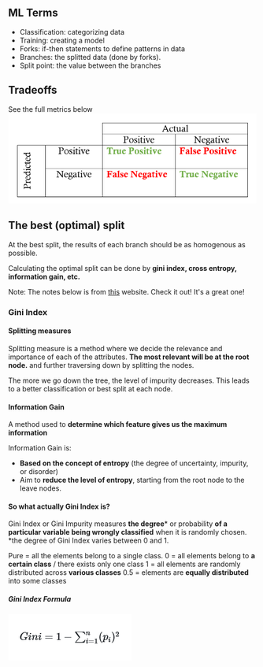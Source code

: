 ## ML Terms
- Classification: categorizing data
- Training: creating a model
- Forks: if-then statements to define patterns in data
- Branches: the splitted data (done by forks).
- Split point: the value between the branches

## Tradeoffs
See the full metrics below ![metrics](https://github.com/rosatiara/machine-learning-for-software-engineers/blob/master/notes/ml-overview/metrics.png)

## The best (optimal) split
At the best split, the results of each branch should be as homogenous as possible.

Calculating the optimal split can be done by **gini index, cross entropy, information gain, etc.** 

Note: The notes below is from [this](https://blog.quantinsti.com/gini-index/) website. Check it out! It's a great one!

### Gini Index
#### Splitting measures
Splitting measure is a method where we decide the relevance and importance of each of the attributes.
**The most relevant will be at the root node.** and further traversing down by splitting the nodes.

The more we go down the tree, the level of impurity decreases. This leads to a better classification or best split at each node.

#### Information Gain
A method used to **determine which feature gives us the maximum information**

Information Gain is: 
- **Based on the concept of entropy** (the degree of uncertainty, impurity, or disorder)
- Aim to **reduce the level of entropy**, starting from the root node to the leave nodes.

#### So what actually Gini Index is?
Gini Index or Gini Impurity measures **the degree*** or probability **of a particular variable being wrongly classified** when it is randomly chosen.
*the degree of Gini Index varies between 0 and 1.

Pure = all the elements belong to a single class.
0 = all elements belong to **a certain class** / there exists only one class
1 = all elements are randomly distributed across 
**various classes**
0.5 = elements are **equally distributed** into some classes
##### Gini Index Formula
![gini](notes\ml-overview\gini-index.png)

